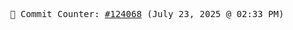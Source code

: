 <p align="center">
    <samp>
        📮 Commit Counter: <a href="https://github.com/Javascript-void0/Javascript-void0/commits/main">#124068</a> (July 23, 2025 @ 02:33 PM)
    </samp>
</p>